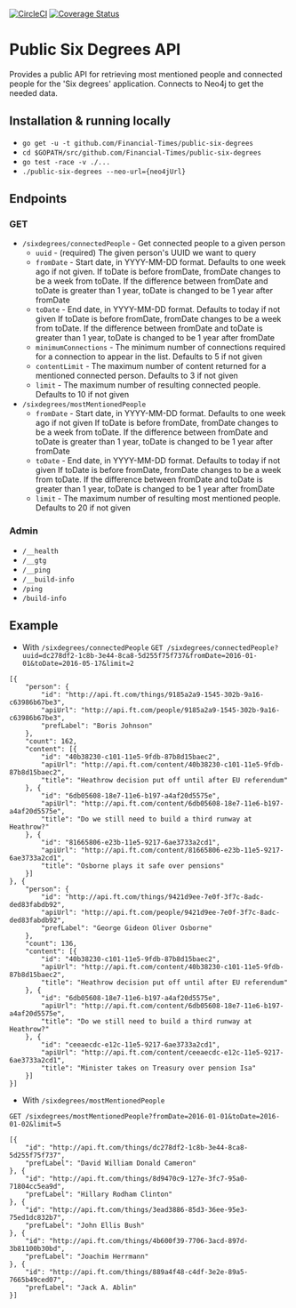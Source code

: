 [![CircleCI](https://circleci.com/gh/Financial-Times/public-six-degrees/tree/master.png?style=shield)](https://circleci.com/gh/Financial-Times/public-six-degrees/tree/master)
[![Coverage Status](https://coveralls.io/repos/github/Financial-Times/public-six-degrees/badge.svg)](https://coveralls.io/github/Financial-Times/public-six-degrees)
# Public Six Degrees API

Provides a public API for retrieving most mentioned people and connected people for the 'Six degrees' application.
Connects to Neo4j to get the needed data.

## Installation & running locally

* `go get -u -t github.com/Financial-Times/public-six-degrees`
* `cd $GOPATH/src/github.com/Financial-Times/public-six-degrees`
* `go test -race -v ./...`
*  `./public-six-degrees --neo-url={neo4jUrl}`

## Endpoints
### GET

* `/sixdegrees/connectedPeople` - Get connected people to a given person
    * `uuid` - (required) The given person's UUID we want to query
    * `fromDate` - Start date, in YYYY-MM-DD format. Defaults to one week ago if not given. 
    If toDate is before fromDate, fromDate changes to be a week from toDate. 
    If the difference between fromDate and toDate is greater than 1 year, toDate is changed to be 1 year after fromDate
    * `toDate` - End date, in YYYY-MM-DD format. Defaults to today if not given
    If toDate is before fromDate, fromDate changes to be a week from toDate. 
    If the difference between fromDate and toDate is greater than 1 year, toDate is changed to be 1 year after fromDate     
    * `minimumConnections` - The minimum number of connections required for a connection to appear in the list. Defaults to 5 if not given
    * `contentLimit` - The maximum number of content returned for a mentioned connected person. Defaults to 3 if not given
    * `limit` - The maximum number of resulting connected people. Defaults to 10 if not given
* `/sixdegrees/mostMentionedPeople`
    * `fromDate` - Start date, in YYYY-MM-DD format. Defaults to one week ago if not given
    If toDate is before fromDate, fromDate changes to be a week from toDate. 
    If the difference between fromDate and toDate is greater than 1 year, toDate is changed to be 1 year after fromDate     
    * `toDate` - End date, in YYYY-MM-DD format. Defaults to today if not given 
    If toDate is before fromDate, fromDate changes to be a week from toDate. 
    If the difference between fromDate and toDate is greater than 1 year, toDate is changed to be 1 year after fromDate    
    * `limit` - The maximum number of resulting most mentioned people. Defaults to 20 if not given

### Admin
    
* `/__health`
* `/__gtg`
* `/__ping`
* `/__build-info`
* `/ping`
* `/build-info`

    
## Example

* With `/sixdegrees/connectedPeople`
`GET /sixdegrees/connectedPeople?uuid=dc278df2-1c8b-3e44-8ca8-5d255f75f737&fromDate=2016-01-01&toDate=2016-05-17&limit=2`
```
[{
    "person": {
        "id": "http://api.ft.com/things/9185a2a9-1545-302b-9a16-c63986b67be3",
        "apiUrl": "http://api.ft.com/people/9185a2a9-1545-302b-9a16-c63986b67be3",
        "prefLabel": "Boris Johnson"
    },
    "count": 162,
    "content": [{
        "id": "40b38230-c101-11e5-9fdb-87b8d15baec2",
        "apiUrl": "http://api.ft.com/content/40b38230-c101-11e5-9fdb-87b8d15baec2",
        "title": "Heathrow decision put off until after EU referendum"
    }, {
        "id": "6db05608-18e7-11e6-b197-a4af20d5575e",
        "apiUrl": "http://api.ft.com/content/6db05608-18e7-11e6-b197-a4af20d5575e",
        "title": "Do we still need to build a third runway at Heathrow?"
    }, {
        "id": "81665806-e23b-11e5-9217-6ae3733a2cd1",
        "apiUrl": "http://api.ft.com/content/81665806-e23b-11e5-9217-6ae3733a2cd1",
        "title": "Osborne plays it safe over pensions"
    }]
}, {
    "person": {
        "id": "http://api.ft.com/things/9421d9ee-7e0f-3f7c-8adc-ded83fabdb92",
        "apiUrl": "http://api.ft.com/people/9421d9ee-7e0f-3f7c-8adc-ded83fabdb92",
        "prefLabel": "George Gideon Oliver Osborne"
    },
    "count": 136,
    "content": [{
        "id": "40b38230-c101-11e5-9fdb-87b8d15baec2",
        "apiUrl": "http://api.ft.com/content/40b38230-c101-11e5-9fdb-87b8d15baec2",
        "title": "Heathrow decision put off until after EU referendum"
    }, {
        "id": "6db05608-18e7-11e6-b197-a4af20d5575e",
        "apiUrl": "http://api.ft.com/content/6db05608-18e7-11e6-b197-a4af20d5575e",
        "title": "Do we still need to build a third runway at Heathrow?"
    }, {
        "id": "ceeaecdc-e12c-11e5-9217-6ae3733a2cd1",
        "apiUrl": "http://api.ft.com/content/ceeaecdc-e12c-11e5-9217-6ae3733a2cd1",
        "title": "Minister takes on Treasury over pension Isa"
    }]
}]
```

* With `/sixdegrees/mostMentionedPeople`

`GET /sixdegrees/mostMentionedPeople?fromDate=2016-01-01&toDate=2016-01-02&limit=5`
```
[{
    "id": "http://api.ft.com/things/dc278df2-1c8b-3e44-8ca8-5d255f75f737",
    "prefLabel": "David William Donald Cameron"
}, {
    "id": "http://api.ft.com/things/8d9470c9-127e-3fc7-95a0-71804cc5ea9d",
    "prefLabel": "Hillary Rodham Clinton"
}, {
    "id": "http://api.ft.com/things/3ead3886-85d3-36ee-95e3-75ed1dc832b7",
    "prefLabel": "John Ellis Bush"
}, {
    "id": "http://api.ft.com/things/4b600f39-7706-3acd-897d-3b81100b30bd",
    "prefLabel": "Joachim Herrmann"
}, {
    "id": "http://api.ft.com/things/889a4f48-c4df-3e2e-89a5-7665b49ced07",
    "prefLabel": "Jack A. Ablin"
}]
```
